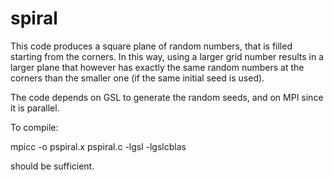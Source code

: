 # spiral
This code produces a square plane of random numbers, that is filled starting from the corners. In this way, using a larger grid number results in a larger plane that however has exactly the same random numbers at the corners than the smaller one (if the same initial seed is used).

The code depends on GSL to generate the random seeds, and on MPI since it is parallel.

To compile:

  mpicc -o pspiral.x pspiral.c -lgsl -lgslcblas

should be sufficient.
